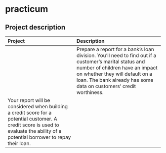 # practicum
## Project description
|Project | Description |
|:----   |:---         |
|        |Prepare a report for a bank’s loan division. You’ll need to find out if a customer’s marital status and number of children have an impact on whether they           will default on a loan. The bank already has some data on customers’ credit worthiness.
          Your report will be considered when building a credit score for a potential customer. A credit score is used to evaluate the ability of a potential                 borrower to repay their loan.|
